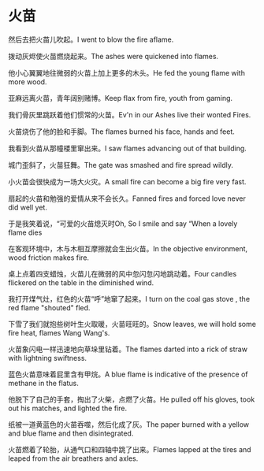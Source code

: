 # 火苗

<p><span class="chinese">然后去把火苗儿吹起。</span><span class="english">I went to blow the fire aflame.</span></p>

<p><span class="chinese">拨动灰烬使火苗燃烧起来。</span><span class="english">The ashes were quickened into flames.</span></p>

<p><span class="chinese">他小心翼翼地往微弱的火苗上加上更多的木头。</span><span class="english">He fed the young flame with more wood.</span></p>

<p><span class="chinese">亚麻远离火苗，青年阔别赌博。</span><span class="english">Keep flax from fire, youth from gaming.</span></p>

<p><span class="chinese">我们骨灰里跳跃着他们惯常的火苗。</span><span class="english">Ev'n in our Ashes live their wonted Fires.</span></p>

<p><span class="chinese">火苗烧伤了他的脸和手脚。</span><span class="english">The flames burned his face, hands and feet.</span></p>

<p><span class="chinese">我看到火苗从那幢楼里窜出来。</span><span class="english">I saw flames advancing out of that building.</span></p>

<p><span class="chinese">城门歪斜了，火苗狂舞。</span><span class="english">The gate was smashed and fire spread wildly.</span></p>

<p><span class="chinese">小火苗会很快成为一场大火灾。</span><span class="english">A small fire can become a big fire very fast.</span></p>

<p><span class="chinese">扇起的火苗和勉强的爱情从来不会长久。</span><span class="english">Fanned fires and forced love never did well yet.</span></p>

<p><span class="chinese">于是我笑着说，“可爱的火苗熄灭时</span><span class="english">Oh, So I smile and say “When a lovely flame dies</span></p>

<p><span class="chinese">在客观环境中，木与木相互摩擦就会生出火苗。</span><span class="english">In the objective environment, wood friction makes fire.</span></p>

<p><span class="chinese">桌上点着四支蜡烛，火苗儿在微弱的风中忽闪忽闪地跳动着。</span><span class="english">Four candles flickered on the table in the diminished wind.</span></p>

<p><span class="chinese">我打开煤气灶，红色的火苗“呼”地窜了起来。</span><span class="english">I turn on the coal gas stove , the red flame "shouted" fled.</span></p>

<p><span class="chinese">下雪了我们就抱些树叶生火取暖，火苗旺旺的。</span><span class="english">Snow leaves, we will hold some fire heat, flames Wang Wang's.</span></p>

<p><span class="chinese">火苗象闪电一样迅速地向草垛里钻着。</span><span class="english">The flames darted into a rick of straw with lightning swiftness.</span></p>

<p><span class="chinese">蓝色火苗意味着屁里含有甲烷。</span><span class="english">A blue flame is indicative of the presence of methane in the flatus.</span></p>

<p><span class="chinese">他脱下了自己的手套，掏出了火柴，点燃了火苗。</span><span class="english">He pulled off his gloves, took out his matches, and lighted the fire.</span></p>

<p><span class="chinese">纸被一道黄蓝色的火苗吞噬，然后化成了灰。</span><span class="english">The paper burned with a yellow and blue flame and then disintegrated.</span></p>

<p><span class="chinese">火苗燃着了轮胎，从通气口和四轴中跳了出来。</span><span class="english">Flames lapped at the tires and leaped from the air breathers and axles.</span></p>

